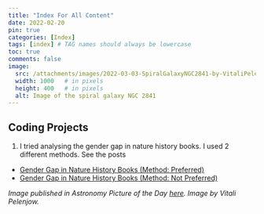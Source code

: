 ```yaml
---
title: "Index For All Content"
date: 2022-02-20
pin: true
categories: [Index]
tags: [index] # TAG names should always be lowercase
toc: true
comments: false
image:
  src: /attachments/images/2022-03-03-SpiralGalaxyNGC2841-by-VitaliPelenjow.jpeg
  width: 1000   # in pixels
  height: 400   # in pixels
  alt: Image of the spiral galaxy NGC 2841 
---
```


## Coding Projects

1. I tried analysing the gender gap in nature history books. I used 2 different methods. See the posts 
- [Gender Gap in Nature History Books (Method: Preferred)](https://nat-arslan.github.io/posts/Gender-Gap-In-Nature-History-Books-NLTK/)
- [Gender Gap in Nature History Books (Method: Not Preferred)](https://nat-arslan.github.io/posts/Gender-Gap-In-Nature-History-Books/)






_Image published in Astronomy Picture of the Day [here](https://apod.nasa.gov/apod/astropix.html). Image by Vitali Pelenjow._